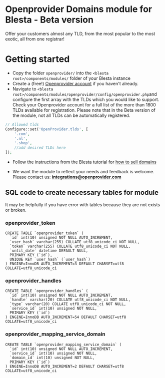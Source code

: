 # Openprovider Domains module for Blesta - Beta version

Offer your customers almost any TLD, from the most popular to the most exotic, all from one registrar! 

# Getting started

- Copy the folder `openprovider/` into the `<blesta root>/components/modules/` folder of your Blesta instance
- Create a (free!) [Openprovider account](https://openprovider.com/) if you haven't already.
- Navigate to `<blesta root>/components/modules/openprovider/config/openprovider.php`and configure the first array with the TLDs which you would like to support. Check your Openprovider account for a full list of the more than 1800 TLDs available for registration. Please note that in the Beta version of the module, not all TLDs can be automatically registered.

```php
// Allowed tlds
Configure::set('OpenProvider.tlds', [
    '.com',
    '.nl',
    '.shop', 
    //add desired TLDs here
]);
```

- Follow the instructions from the Blesta tutorial for [how to sell domains](https://docs.blesta.com/display/user/Selling+Domains#SellingDomains-Installadomainmodule)

- We want the module to reflect your needs and feedback is welcome. Please contact us: **integrations@openprovider.com**


## SQL code to create necessary tables for module

It may be helpfully if you have error with tables because they are not exists or broken.

### openprovider_token
```
CREATE TABLE `openprovider_token` (
  `id` int(10) unsigned NOT NULL AUTO_INCREMENT,
  `user_hash` varchar(255) COLLATE utf8_unicode_ci NOT NULL,
  `token` varchar(255) COLLATE utf8_unicode_ci NOT NULL,
  `until_date` datetime DEFAULT NULL,
  PRIMARY KEY (`id`),
  UNIQUE KEY `user_hash` (`user_hash`)
) ENGINE=InnoDB AUTO_INCREMENT=3 DEFAULT CHARSET=utf8 COLLATE=utf8_unicode_ci
```

### openprovider_handles
```
CREATE TABLE `openprovider_handles` (
  `id` int(10) unsigned NOT NULL AUTO_INCREMENT,
  `handle` varchar(20) COLLATE utf8_unicode_ci NOT NULL,
  `type` varchar(20) COLLATE utf8_unicode_ci NOT NULL,
  `service_id` int(10) unsigned NOT NULL,
  PRIMARY KEY (`id`)
) ENGINE=InnoDB AUTO_INCREMENT=54 DEFAULT CHARSET=utf8 COLLATE=utf8_unicode_ci
```

### openprovider_mapping_service_domain
```
CREATE TABLE `openprovider_mapping_service_domain` (
  `id` int(10) unsigned NOT NULL AUTO_INCREMENT,
  `service_id` int(10) unsigned NOT NULL,
  `domain_id` int(10) unsigned NOT NULL,
  PRIMARY KEY (`id`)
) ENGINE=InnoDB AUTO_INCREMENT=2 DEFAULT CHARSET=utf8 COLLATE=utf8_unicode_ci
```

